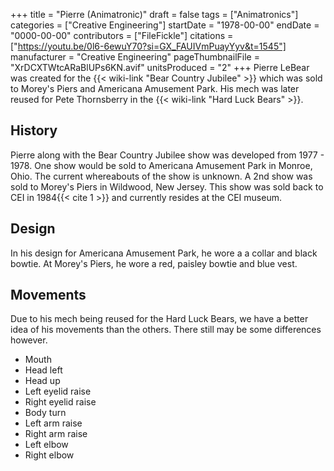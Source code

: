 +++
title = "Pierre (Animatronic)"
draft = false
tags = ["Animatronics"]
categories = ["Creative Engineering"]
startDate = "1978-00-00"
endDate = "0000-00-00"
contributors = ["FileFickle"]
citations = ["https://youtu.be/0l6-6ewuY70?si=GX_FAUIVmPuayYyv&t=1545"]
manufacturer = "Creative Engineering"
pageThumbnailFile = "XrDCXTWtcARaBlUPs6KN.avif"
unitsProduced = "2"
+++
Pierre LeBear was created for the {{< wiki-link "Bear Country Jubilee" >}} which was sold to Morey's Piers and Americana Amusement Park. His mech was later reused for Pete Thornsberry in the {{< wiki-link "Hard Luck Bears" >}}.

## History

Pierre along with the Bear Country Jubilee show was developed from 1977 - 1978. One show would be sold to Americana Amusement Park in Monroe, Ohio. The current whereabouts of the show is unknown. A 2nd show was sold to Morey's Piers in Wildwood, New Jersey. This show was sold back to CEI in 1984{{< cite 1 >}} and currently resides at the CEI museum.

## Design

In his design for Americana Amusement Park, he wore a a collar and black bowtie. At Morey's Piers, he wore a red, paisley bowtie and blue vest.

## Movements

Due to his mech being reused for the Hard Luck Bears, we have a better idea of his movements than the others. There still may be some differences however.

- Mouth
- Head left
- Head up
- Left eyelid raise
- Right eyelid raise
- Body turn
- Left arm raise
- Right arm raise
- Left elbow
- Right elbow
